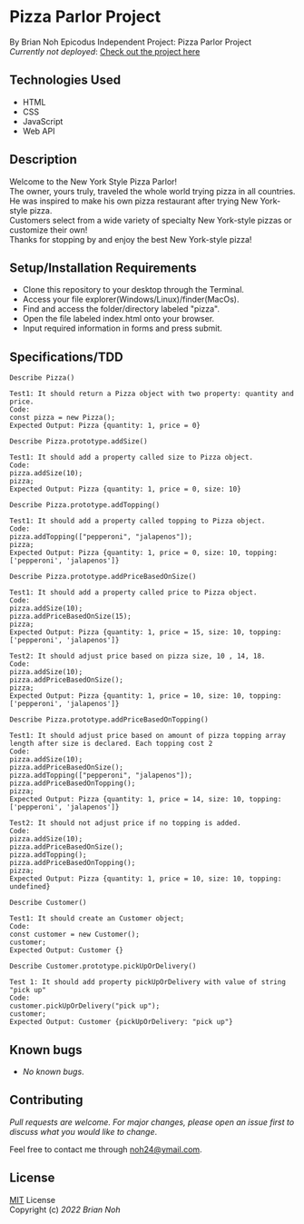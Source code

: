 # Pizza Parlor Project
By Brian Noh
Epicodus Independent Project: Pizza Parlor Project   
_Currently not deployed_: [Check out the project here](noh24.github.com/pizza/)

## Technologies Used  
* HTML
* CSS
* JavaScript
* Web API

## Description
Welcome to the New York Style Pizza Parlor!  
The owner, yours truly, traveled the whole world trying pizza in all countries.  
He was inspired to make his own pizza restaurant after trying New York-style pizza.  
Customers select from a wide variety of specialty New York-style pizzas or customize their own!  
Thanks for stopping by and enjoy the best New York-style pizza!

## Setup/Installation Requirements
* Clone this repository to your desktop through the Terminal.
* Access your file explorer(Windows/Linux)/finder(MacOs).
* Find and access the folder/directory labeled "pizza".
* Open the file labeled index.html onto your browser.
* Input required information in forms and press submit.

## Specifications/TDD
```
Describe Pizza()

Test1: It should return a Pizza object with two property: quantity and price.
Code: 
const pizza = new Pizza();
Expected Output: Pizza {quantity: 1, price = 0}
```
```
Describe Pizza.prototype.addSize()

Test1: It should add a property called size to Pizza object.
Code: 
pizza.addSize(10);
pizza;
Expected Output: Pizza {quantity: 1, price = 0, size: 10}
```
```
Describe Pizza.prototype.addTopping()

Test1: It should add a property called topping to Pizza object.
Code: 
pizza.addTopping(["pepperoni", "jalapenos"]);
pizza;
Expected Output: Pizza {quantity: 1, price = 0, size: 10, topping: ['pepperoni', 'jalapenos']}
```
```
Describe Pizza.prototype.addPriceBasedOnSize()

Test1: It should add a property called price to Pizza object.
Code: 
pizza.addSize(10);
pizza.addPriceBasedOnSize(15);
pizza;
Expected Output: Pizza {quantity: 1, price = 15, size: 10, topping: ['pepperoni', 'jalapenos']}

Test2: It should adjust price based on pizza size, 10 , 14, 18.
Code:
pizza.addSize(10);
pizza.addPriceBasedOnSize();
pizza;
Expected Output: Pizza {quantity: 1, price = 10, size: 10, topping: ['pepperoni', 'jalapenos']}
```
```
Describe Pizza.prototype.addPriceBasedOnTopping()

Test1: It should adjust price based on amount of pizza topping array length after size is declared. Each topping cost 2
Code: 
pizza.addSize(10);
pizza.addPriceBasedOnSize();
pizza.addTopping(["pepperoni", "jalapenos"]);
pizza.addPriceBasedOnTopping();
pizza;
Expected Output: Pizza {quantity: 1, price = 14, size: 10, topping: ['pepperoni', 'jalapenos']}

Test2: It should not adjust price if no topping is added.
Code: 
pizza.addSize(10);
pizza.addPriceBasedOnSize();
pizza.addTopping();
pizza.addPriceBasedOnTopping();
pizza;
Expected Output: Pizza {quantity: 1, price = 10, size: 10, topping: undefined}
```
```
Describe Customer()

Test1: It should create an Customer object;
Code: 
const customer = new Customer();
customer;
Expected Output: Customer {}
```
```
Describe Customer.prototype.pickUpOrDelivery()

Test 1: It should add property pickUpOrDelivery with value of string "pick up"
Code:
customer.pickUpOrDelivery("pick up");
customer;
Expected Output: Customer {pickUpOrDelivery: "pick up"}
```

## Known bugs
* _No known bugs_.

## Contributing
_Pull requests are welcome. For major changes, please open an issue first to discuss what you would like to change_.  
  
Feel free to contact me through <noh24@ymail.com>.

## License
[MIT](./license.txt) License  
Copyright (c) _2022 Brian Noh_